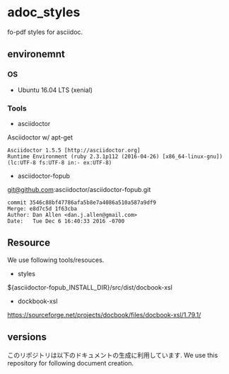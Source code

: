 # adoc_styles

fo-pdf styles for asciidoc.

## environemnt

### OS

- Ubuntu 16.04 LTS (xenial)

### Tools

- asciidoctor

Asciidoctor w/ apt-get

```
Asciidoctor 1.5.5 [http://asciidoctor.org]
Runtime Environment (ruby 2.3.1p112 (2016-04-26) [x86_64-linux-gnu]) (lc:UTF-8 fs:UTF-8 in:- ex:UTF-8)
```

- asciidoctor-fopub 

git@github.com:asciidoctor/asciidoctor-fopub.git

```
commit 3546c88bf47786afa5b8e7a4086a510a587a9df9
Merge: e8d7c5d 1f63cba
Author: Dan Allen <dan.j.allen@gmail.com>
Date:   Tue Dec 6 16:40:33 2016 -0700
```

## Resource

We use following tools/resouces.

- styles

${asciidoctor-fopub_INSTALL_DIR}/src/dist/docbook-xsl

- dockbook-xsl

https://sourceforge.net/projects/docbook/files/docbook-xsl/1.79.1/

## versions

このリポジトリは以下のドキュメントの生成に利用しています.
We use this repository for following document creation.

